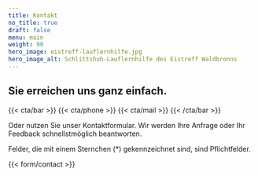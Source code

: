 ```yaml
---
title: Kontakt
no_title: true
draft: false
menu: main
weight: 90
hero_image: eistreff-lauflernhilfe.jpg
hero_image_alt: Schlittshuh-Lauflernhilfe des Eistreff Waldbronns
---
```


## Sie erreichen uns ganz einfach.

{{< cta/bar >}}
  {{< cta/phone >}}
  {{< cta/mail >}}
{{< /cta/bar >}}

Oder nutzen Sie unser Kontaktformular. Wir werden Ihre Anfrage oder Ihr Feedback schnellstmöglich beantworten.

Felder, die mit einem Sternchen (*) gekennzeichnet sind, sind Pflichtfelder.

{{< form/contact >}}
